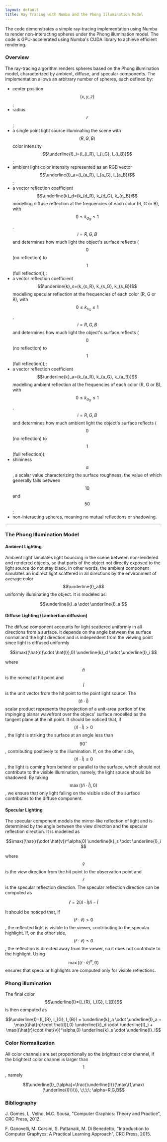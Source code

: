 ```yaml
---
layout: default
title: Ray Tracing with Numba and the Phong Illumination Model
---
```


<script type="text/javascript">
MathJax = {
  tex: {
    inlineMath: [['$', '$'], ['\\(', '\\)']],
    displayMath: [['$$', '$$'], ['\\[', '\\]']],
  }
};
</script>
<script type="text/javascript" async
  src="https://cdnjs.cloudflare.com/ajax/libs/mathjax/3.2.2/es5/tex-mml-chtml.js">
</script>

The code demonstrates a simple ray-tracing implementation using Numba to render non-interacting spheres under the Phong illumination model. The code is GPU-accelerated using Numba's CUDA library to achieve efficient rendering.

### Overview

The ray-tracing algorithm renders spheres based on the Phong illumination model, characterized by ambient, diffuse, and specular components. The implementation allows an arbitrary number of spheres, each defined by:

- center position $$(x, y, z)$$;
- radius $$r$$;
- a single point light source illuminating the scene with $$(R, G, B)$$ color intensity $$\underline{I}_i=(I_{i_R}, I_{i_G}, I_{i_B})$$;
- ambient light color intensity represented as an RGB vector $$\underline{I}_a=(I_{a_R}, I_{a_G}, I_{a_B})$$;
- a vector reflection coefficient $$\underline{k}_d=(k_{d_R}, k_{d_G}, k_{d_B})$$ modelling diffuse reflection at the frequencies of each color (R, G or B), with $$0\leq k_{d_G} \leq 1$$, $$i=R, G, B$$ and determines how much light the object's surface reflects ($$0$$ (no reflection) to $$1$$ (full reflection));;
- a vector reflection coefficient $$\underline{k}_s=(k_{s_R}, k_{s_G}, k_{s_B})$$ modelling specular reflection at the frequencies of each color (R, G or B), with $$0\leq k_{s_G} \leq 1$$, $$i=R, G, B$$ and determines how much light the object's surface reflects ($$0$$ (no reflection) to $$1$$ (full reflection));;
- a vector reflection coefficient $$\underline{k}_a=(k_{a_R}, k_{a_G}, k_{a_B})$$ modelling ambient reflection at the frequencies of each color (R, G or B), with $$0\leq k_{a_G} \leq 1$$, $$i=R, G, B$$ and determines how much ambient light the object's surface reflects ($$0$$ (no reflection) to $$1$$ (full reflection));
- shininess $$\alpha$$, a scalar value characterizing the surface roughness, the value of which generally falls between $$10$$ and $$50$$;
- non-interacting spheres, meaning no mutual reflections or shadowing.

---

### The Phong Illumination Model

#### Ambient Lighting
Ambient light simulates light bouncing in the scene between non-rendered and rendered objects, so that parts of the object not directly exposed to the light source do not stay black. In other words, the ambient component simulates an indirect light scattered in all directions by the environment of average color $$\underline{I}_a$$ uniformly illuminating the object. It is modeled as:

$$\underline{k}_a \odot \underline{I}_a $$

#### Diffuse Lighting (Lambertian diffusion)
The diffuse component accounts for light scattered uniformly in all directions from a surface. It depends on the angle between the surface normal and the light direction and is independent from the viewing point since light is diffused uniformly

$$\max((\hat{n}\cdot \hat{l}),0) \underline{k}_d \odot \underline{I}_i $$

where $$\hat{n}$$ is the normal at hit point and $$\hat{l}$$ is the unit vector from the hit point to the point light source. The $$(\hat{n}\cdot \hat{l})$$ scalar product represents the projection of a unit-area portion of the impinging planar wavefront over the objecs' surface modelled as the tangent plane at the hit point. It should be noticed that, if $$(\hat{n}\cdot \hat{l})>0$$, the light is striking the surface at an angle less than $$90^\circ$$, contributing positively to the illumination. If, on the other side, $$(\hat{n}\cdot \hat{l})\leq 0$$, the light is coming from behind or parallel to the surface, which should not contribute to the visible illumination, namely, the light source should be shadowed. By taking $$\max((\hat{n}\cdot \hat{l}),0)$$, we ensure that only light falling on the visible side of the surface contributes to the diffuse component.

#### Specular Lighting
The specular component models the mirror-like reflection of light and is determined by the angle between the view direction and the specular reflection direction. It is modelled as

$$\max((\hat{r}\cdot \hat{v})^\alpha,0) \underline{k}_s \odot \underline{I}_i $$

where $$\hat{v}$$ is the view direction from the hit point to the observation point and $$\hat{r}$$ is the specular reflection direction. The specular reflection direction can be computed as

$$\hat{r}=2(\hat{n} \cdot \hat{l})\hat{n}-\hat{l}$$

It should be noticed that, if  $$(\hat{r}\cdot \hat{v}) > 0$$, the reflected light is visible to the viewer, contributing to the specular highlight. If, on the other side, $$(\hat{r}\cdot \hat{v})\leq 0$$, the reflection is directed away from the viewer, so it does not contribute to the highlight. Using $$\max((\hat{r}\cdot \hat{v})^\alpha,0)$$ ensures that specular highlights are computed only for visible reflections.

### Phong illumination

The final color $$\underline{I}=(I_{R}, I_{G}, I_{B})$$ is then computed as

$$\underline{I}=(I_{R}, I_{G}, I_{B}) = \underline{k}_a \odot \underline{I}_a + \max((\hat{n}\cdot \hat{l}),0) \underline{k}_d \odot \underline{I}_i  + \max((\hat{r}\cdot \hat{v})^\alpha,0) \underline{k}_s \odot \underline{I}_i$$

### Color Normalization

All color channels are set proportionally so the brightest color channel, if the brightest color channel is larger than $$1$$, namely 

$$\underline{I}_{\alpha}=\frac{\underline{I}}{\max\(1,\max\(\underline{I}\)\)}, \;\;\;\; \alpha=R,G,B$$

### Bibliography

J. Gomes, L. Velho, M.C. Sousa, "Computer Graphics: Theory and Practice", CRC Press, 2012.

F. Ganovelli, M. Corsini, S. Pattanaik, M. Di Benedetto, "Introduction to Computer Graphycs: A Practical Learning Approach", CRC Press, 2015.
